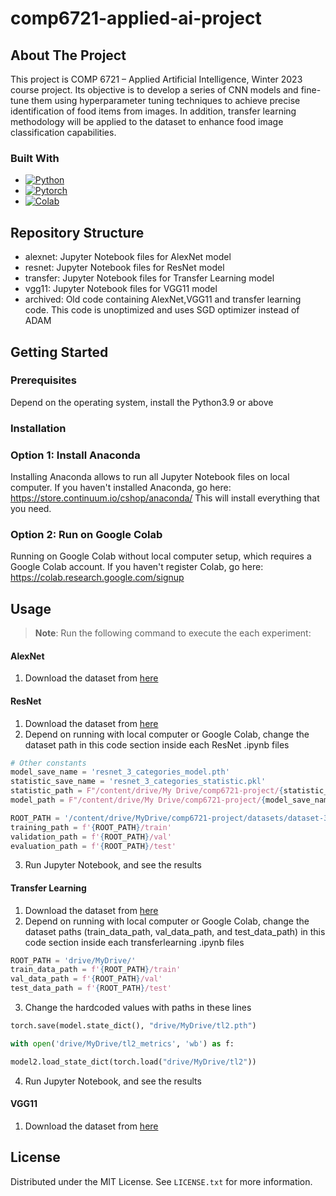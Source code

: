 # comp6721-applied-ai-project

<!-- ABOUT THE PROJECT -->
## About The Project
This project is COMP 6721 – Applied Artificial Intelligence, Winter 2023 course project. Its objective is to develop a series of CNN models and fine-tune them using hyperparameter tuning techniques to achieve precise identification of food items from images. In addition, transfer learning methodology will be applied to the dataset to enhance food image classification capabilities.

### Built With
* [![Python][Python]][Python-url]
* [![Pytorch][Pytorch]][Pytorch-url]
* [![Colab][Colab]][Colab-url]


## Repository Structure
* alexnet: Jupyter Notebook files for AlexNet model
* resnet: Jupyter Notebook files for ResNet model
* transfer: Jupyter Notebook files for Transfer Learning model
* vgg11: Jupyter Notebook files for VGG11 model
* archived: Old code containing AlexNet,VGG11 and transfer learning code. This code is unoptimized and uses SGD optimizer instead of ADAM
<!-- GETTING STARTED -->
## Getting Started
### Prerequisites
Depend on the operating system, install the Python3.9 or above

### Installation

### Option 1: Install Anaconda
Installing Anaconda allows to run all Jupyter Notebook files on local computer. If you haven't installed Anaconda, go here: https://store.continuum.io/cshop/anaconda/ This will install everything that you need.

### Option 2: Run on Google Colab
Running on Google Colab without local computer setup, which requires a Google Colab account. If you haven't register Colab, go here: https://colab.research.google.com/signup

<!-- USAGE EXAMPLES -->
## Usage
> **Note**:
> Run the following command to execute the each experiment:

#### AlexNet
1. Download the dataset from [here](https://drive.google.com/file/d/1XIygsaV67Lhu5jXemZUyXucTHa455O01/view?usp=share_link)
#### ResNet
1. Download the dataset from [here](https://drive.google.com/drive/folders/1x8phqxuxbmLUm50_3UdpfEYvrkIVEjZT?usp=share_link)
2. Depend on running with local computer or Google Colab, change the dataset path in this code section inside each ResNet .ipynb files
```python
# Other constants
model_save_name = 'resnet_3_categories_model.pth'
statistic_save_name = 'resnet_3_categories_statistic.pkl'
statistic_path = F"/content/drive/My Drive/comp6721-project/{statistic_save_name}"
model_path = F"/content/drive/My Drive/comp6721-project/{model_save_name}" 

ROOT_PATH = '/content/drive/MyDrive/comp6721-project/datasets/dataset-3/'
training_path = f'{ROOT_PATH}/train'
validation_path = f'{ROOT_PATH}/val'
evaluation_path = f'{ROOT_PATH}/test'
```
3. Run Jupyter Notebook, and see the results

#### Transfer Learning
1. Download the dataset from [here](https://drive.google.com/drive/folders/1x8phqxuxbmLUm50_3UdpfEYvrkIVEjZT?usp=share_link)
2. Depend on running with local computer or Google Colab, change the dataset paths (train_data_path, val_data_path, and test_data_path) in this code section inside each transferlearning .ipynb files
```python
ROOT_PATH = 'drive/MyDrive/'
train_data_path = f'{ROOT_PATH}/train'
val_data_path = f'{ROOT_PATH}/val'
test_data_path = f'{ROOT_PATH}/test'
```
3. Change the hardcoded values with paths in these lines
```python
torch.save(model.state_dict(), "drive/MyDrive/tl2.pth")

with open('drive/MyDrive/tl2_metrics', 'wb') as f:

model2.load_state_dict(torch.load("drive/MyDrive/tl2"))
```
4. Run Jupyter Notebook, and see the results

#### VGG11
1. Download the dataset from [here](https://drive.google.com/file/d/1XIygsaV67Lhu5jXemZUyXucTHa455O01/view?usp=share_link)
<!-- LICENSE -->
## License

Distributed under the MIT License. See `LICENSE.txt` for more information.


<!-- MARKDOWN LINKS & IMAGES -->
<!-- https://www.markdownguide.org/basic-syntax/#reference-style-links -->
[Python]: https://img.shields.io/badge/Python-3.9-3776AB.svg?style=flat&logo=python&logoColor=white
[Python-url]: https://www.python.org/
[Pytorch]: https://img.shields.io/badge/PyTorch-%23EE4C2C.svg?style=for-the-badge&logo=PyTorch&logoColor=white
[Pytorch-url]: https://pytorch.org/
[Colab]:https://colab.research.google.com/assets/colab-badge.svg
[Colab-url]: https://colab.research.google.com/notebooks/intro.ipynb
